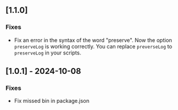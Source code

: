 ## [1.1.0]
### Fixes
- Fix an error in the syntax of the word "preserve". Now the option `preserveLog` is working correctly. You can replace `preverseLog` to `preserveLog` in your scripts.

## [1.0.1] - 2024-10-08
### Fixes
- Fix missed bin in package.json
